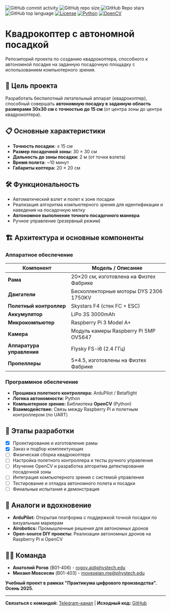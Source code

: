 ![GitHub commit activity](https://img.shields.io/github/commit-activity/t/TolikRogov/DPP-Project)
![GitHub repo size](https://img.shields.io/github/repo-size/TolikRogov/DPP-Project)
![GitHub Repo stars](https://img.shields.io/github/stars/TolikRogov/DPP-Project)
![GitHub top language](https://img.shields.io/github/languages/top/TolikRogov/DPP-Project)
[![License](https://img.shields.io/badge/License-MIT-blue.svg)](LICENSE)
[![Python](https://img.shields.io/badge/Python-3.x-blue?logo=python)](https://python.org)
[![OpenCV](https://img.shields.io/badge/OpenCV-4.x-green?logo=opencv)](https://opencv.org)

# Квадрокоптер с автономной посадкой

Репозиторий проекта по созданию квадрокоптера, способного к автономной посадке на заданную посадочную площадку с использованием компьютерного зрения.

## 🎯 Цель проекта

Разработать беспилотный летательный аппарат (квадрокоптер), способный совершать **автономную посадку в заданную область размерами 30х30 см с точностью до 15 см** (от центра зоны до центра квадрокоптера).

## 📋 Основные характеристики

- **Точность посадки:** ≤ 15 см
- **Размер посадочной зоны:** 30 × 30 см
- **Дальность до зоны посадки:** 2 м (от точки взлета)
- **Время полета:** ~10 минут
- **Габариты коптера:** 20 × 20 см

## 🛠️ Функциональность

- Автоматический взлет и полет к зоне посадки
- Реализация алгоритма компьютерного зрения для идентификации и наведения на посадочную метку
- **Автономное выполнение точного посадочного маневра**
- Ручное управление (резервный режим)

## 🏗️ Архитектура и основные компоненты

### Аппаратное обеспечение

| Компонент                 | Модель / Описание                       |
| ------------------------- | --------------------------------------- |
| **Рама**                  | 20×20 см, изготовлена на Физтех Фабрике |
| **Двигатели**             | Бесколлекторные моторы DYS 2306 1750KV  |
| **Полетный контроллер**   | Skystars F4 (стек FC + ESC)             |
| **Аккумулятор**           | LiPo 3S 3000mAh                         |
| **Микрокомпьютер**        | Raspberry Pi 3 Model A+                 |
| **Камера**                | Модуль камеры Raspberry Pi 5MP OV5647   |
| **Аппаратура управления** | Flysky FS-i6 (2.4 ГГц)                  |
| **Пропеллеры**            | 5×4.5, изготовлены на Физтех Фабрике    |

### Программное обеспечение

- **Прошивка полетного контроллера:** ArduPilot / Betaflight
- **Логика автономности:** Python
- **Компьютерное зрение:** Библиотека **OpenCV** (Python)
- **Взаимодействие:** Связь между Raspberry Pi и полетным контроллером (по UART)

## 🚀 Этапы разработки

- [x] Проектирование и изготовление рамы
- [x] Заказ и подбор комплектующих
- [ ] Физическая сборка квадрокоптера
- [ ] Настройка полетного контроллера и тесты ручного управления
- [ ] Изучение OpenCV и разработка алгоритма детектирования посадочной зоны
- [ ] Интеграция компьютерного зрения с системой управления
- [ ] Тестирование и отладка автономного полета и посадки
- [ ] Финальные испытания и демонстрация

## 🔄 Аналоги и вдохновение

- **ArduPilot:** Открытая платформа с поддержкой точной посадки по визуальным маркерам
- **Airobotics:** Промышленные решения для автономных дронов
- **Open-source DIY проекты:** Реализации автономных дронов на Raspberry Pi и OpenCV

## 👨‍💻 Команда

- **Анатолий Рогов** (B01-406) - [rogov.ai@phystech.edu](mailto:rogov.ai@phystech.edu)
- **Михаил Мовсесян** (B01-403) - [moveseian.me@phystech.edu](mailto:moveseian.me@phystech.edu)

**Учебный проект в рамках "Практикума цифрового производства". Осень 2025.**

---

**Связаться с командой:** [Telegram-канал](https://t.me/still_landing) | **Исходный код:** [GitHub](https://github.com/TolikRogov/DPP-Project)
